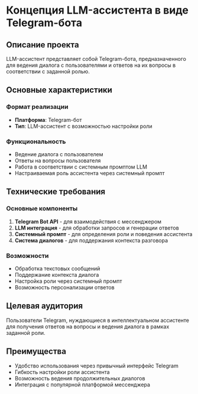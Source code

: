 # Концепция LLM-ассистента в виде Telegram-бота

## Описание проекта

LLM-ассистент представляет собой Telegram-бота, предназначенного для ведения диалога с пользователями и ответов на их вопросы в соответствии с заданной ролью.

## Основные характеристики

### Формат реализации
- **Платформа**: Telegram-бот
- **Тип**: LLM-ассистент с возможностью настройки роли

### Функциональность
- Ведение диалога с пользователем
- Ответы на вопросы пользователя
- Работа в соответствии с системным промптом LLM
- Настраиваемая роль ассистента через системный промпт

## Технические требования

### Основные компоненты
1. **Telegram Bot API** - для взаимодействия с мессенджером
2. **LLM интеграция** - для обработки запросов и генерации ответов
3. **Системный промпт** - для определения роли и поведения ассистента
4. **Система диалогов** - для поддержания контекста разговора

### Возможности
- Обработка текстовых сообщений
- Поддержание контекста диалога
- Настройка роли через системный промпт
- Возможность персонализации ответов

## Целевая аудитория
Пользователи Telegram, нуждающиеся в интеллектуальном ассистенте для получения ответов на вопросы и ведения диалога в рамках заданной роли.

## Преимущества
- Удобство использования через привычный интерфейс Telegram
- Гибкость настройки роли ассистента
- Возможность ведения продолжительных диалогов
- Интеграция с популярной платформой мессенджера
